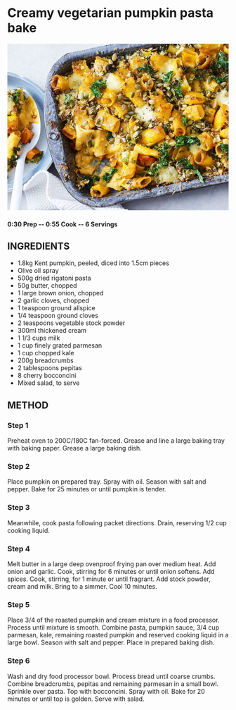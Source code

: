# Creamy vegetarian pumpkin pasta bake
![](https://raw.githubusercontent.com/fuzzwah/recipes/images/pics/Creamy_vegetarian_pumpkin_pasta_bake.jpg)
#### 0:30 Prep -- 0:55 Cook -- 6 Servings
## INGREDIENTS
* 1.8kg Kent pumpkin, peeled, diced into 1.5cm pieces
* Olive oil spray
* 500g dried rigatoni pasta
* 50g butter, chopped
* 1 large brown onion, chopped
* 2 garlic cloves, chopped
* 1 teaspoon ground allspice
* 1/4 teaspoon ground cloves
* 2 teaspoons vegetable stock powder
* 300ml thickened cream
* 1 1/3 cups milk
* 1 cup finely grated parmesan
* 1 cup chopped kale
* 200g breadcrumbs
* 2 tablespoons pepitas
* 8 cherry bocconcini
* Mixed salad, to serve
## METHOD
### Step 1
Preheat oven to 200C/180C fan-forced. Grease and line a large baking tray with baking paper. Grease a large baking dish.
### Step 2
Place pumpkin on prepared tray. Spray with oil. Season with salt and pepper. Bake for 25 minutes or until pumpkin is tender.
### Step 3
Meanwhile, cook pasta following packet directions. Drain, reserving 1/2 cup cooking liquid.
### Step 4
Melt butter in a large deep ovenproof frying pan over medium heat. Add onion and garlic. Cook, stirring for 6 minutes or until onion softens. Add spices. Cook, stirring, for 1 minute or until fragrant. Add stock powder, cream and milk. Bring to a simmer. Cool 10 minutes.
### Step 5
Place 3/4 of the roasted pumpkin and cream mixture in a food processor. Process until mixture is smooth. Combine pasta, pumpkin sauce, 3/4 cup parmesan, kale, remaining roasted pumpkin and reserved cooking liquid in a large bowl. Season with salt and pepper. Place in prepared baking dish.
### Step 6
Wash and dry food processor bowl. Process bread until coarse crumbs. Combine breadcrumbs, pepitas and remaining parmesan in a small bowl. Sprinkle over pasta. Top with bocconcini. Spray with oil. Bake for 20 minutes or until top is golden. Serve with salad.
